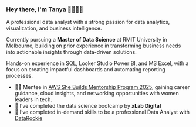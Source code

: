 ### Hey there, I'm Tanya 👧🏻💡👋

A professional data analyst with a strong passion for data analytics, visualization, and business intelligence.

Currently pursuing a **Master of Data Science** at RMIT University in Melbourne, building on prior experience in transforming business needs into actionable insights through data-driven solutions.

Hands-on experience in SQL, Looker Studio Power BI, and MS Excel, with a focus on creating impactful dashboards and automating reporting processes.
- 💪🏻 Mentee in [AWS She Builds Mentorship Program 2025](https://www.linkedin.com/company/aws-she-builds-mentorship-program/posts/?feedView=all), gaining career guidance, cloud insights, and networking opportunities with women leaders in tech.
- 🌱 I’ve completed the data science bootcamp by **xLab Digital**
- 🔭 I’ve completed in-demand skills to be a professional Data Analyst with [DataRockie](https://datarockie.com/data-science-bootcamp/) 

<!--
**TanyamonSiri/TanyamonSiri** is a ✨ _special_ ✨ repository because its `README.md` (this file) appears on your GitHub profile.

Here are some ideas to get you started:

- 🔭 I’m currently working on ...
- 🌱 I’m currently learning ...
- 👯 I’m looking to collaborate on ...
- 🤔 I’m looking for help with ...
- 💬 Ask me about ...
- 📫 How to reach me: ...
- 😄 Pronouns: ...
- ⚡ Fun fact: ...
-->
